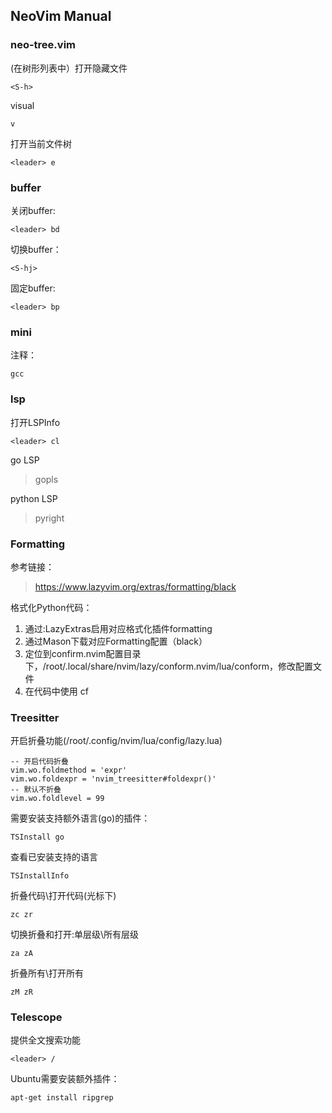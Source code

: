 ## NeoVim Manual

### neo-tree.vim

(在树形列表中）打开隐藏文件
```
<S-h>
```
visual
```
v
```
打开当前文件树
```
<leader> e
```

### buffer

关闭buffer:
```
<leader> bd
```
切换buffer：
```
<S-hj>
```
固定buffer:
```
<leader> bp
```
### mini
注释：
```
gcc
```
### lsp

打开LSPInfo
```
<leader> cl 
```
go LSP
> gopls

python LSP
> pyright

### Formatting
参考链接： 
> https://www.lazyvim.org/extras/formatting/black

格式化Python代码：
1. 通过:LazyExtras启用对应格式化插件formatting
2. 通过Mason下载对应Formatting配置（black）
3. 定位到confirm.nvim配置目录下，/root/.local/share/nvim/lazy/conform.nvim/lua/conform，修改配置文件
4. 在代码中使用<leader> cf

### Treesitter

开启折叠功能(/root/.config/nvim/lua/config/lazy.lua)
```
-- 开启代码折叠
vim.wo.foldmethod = 'expr'
vim.wo.foldexpr = 'nvim_treesitter#foldexpr()'
-- 默认不折叠
vim.wo.foldlevel = 99
```

需要安装支持额外语言(go)的插件：
```
TSInstall go
```

查看已安装支持的语言
```
TSInstallInfo
```

折叠代码\打开代码(光标下)
```
zc zr
```
切换折叠和打开:单层级\所有层级
```
za zA
```
折叠所有\打开所有
```
zM zR
```
### Telescope

提供全文搜索功能
```
<leader> /
```
Ubuntu需要安装额外插件：
```
apt-get install ripgrep
```
